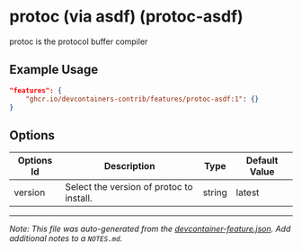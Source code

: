 
# protoc (via asdf) (protoc-asdf)

protoc is the protocol buffer compiler

## Example Usage

```json
"features": {
    "ghcr.io/devcontainers-contrib/features/protoc-asdf:1": {}
}
```

## Options

| Options Id | Description | Type | Default Value |
|-----|-----|-----|-----|
| version | Select the version of protoc to install. | string | latest |



---

_Note: This file was auto-generated from the [devcontainer-feature.json](https://github.com/devcontainers-contrib/features/blob/main/src/protoc-asdf/devcontainer-feature.json).  Add additional notes to a `NOTES.md`._
